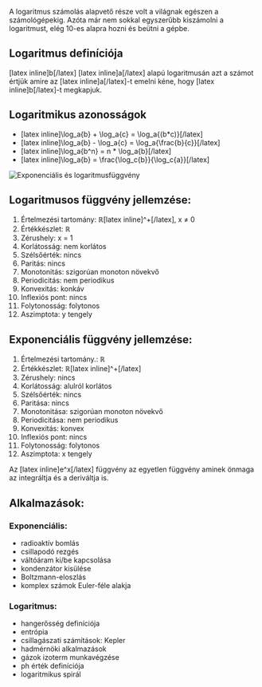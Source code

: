 A logaritmus számolás alapvető része volt a világnak egészen a számológépekig. Azóta már nem sokkal egyszerűbb kiszámolni a logaritmust, elég 10-es alapra hozni és beütni a gépbe.

## Logaritmus definíciója

[latex inline]b[/latex] [latex inline]a[/latex] alapú logaritmusán azt a számot értjük amire az [latex inline]a[/latex]-t emelni kéne, hogy [latex inline]b[/latex]-t megkapjuk.

## Logaritmikus azonosságok

 - [latex inline]\log_a{b} + \log_a{c} = \log_a{(b*c)}[/latex]
 - [latex inline]\log_a{b} - \log_a{c} = \log_a{\frac{b}{c}}[/latex]
 - [latex inline]\log_a{b^n} = n * \log_a{b}[/latex]
 - [latex inline]\log_a{b} = \frac{\log_c{b}}{\log_c{a}}[/latex]

![Exponenciális és logaritmusfüggvény](http://i.imgur.com/sZpeWmV.png)

## Logaritmusos függvény jellemzése:

1. Értelmezési tartomány: ℝ[latex inline]^+[/latex], x ≠ 0
2. Értékkészlet: ℝ
3. Zérushely: x = 1
4. Korlátosság: nem korlátos
5. Szélsőérték: nincs
6. Paritás: nincs
7. Monotonitás: szigorúan monoton növekvő
8. Periodicitás: nem periodikus
9. Konvexitás: konkáv
10. Inflexiós pont: nincs
11. Folytonosság: folytonos
12. Aszimptota: y tengely

## Exponenciális függvény jellemzése:

1. Értelmezési tartomány.: ℝ
2. Értékkészlet: ℝ[latex inline]^+[/latex]
3. Zérushely: nincs
4. Korlátosság: alulról korlátos
5. Szélsőérték: nincs
6. Paritása: nincs
7. Monotonitása: szigorúan monoton növekvő
8. Periodicitása: nem periodikus
9. Konvexitás: konvex
10. Inflexiós pont: nincs
11. Folytonosság: folytonos
12. Aszimptota: x tengely

Az [latex inline]e^x[/latex] függvény az egyetlen függvény aminek önmaga az integráltja és a deriváltja is.

## Alkalmazások:

### Exponenciális:

 - radioaktív bomlás
 - csillapodó rezgés
 - váltóáram ki/be kapcsolása
 - kondenzátor kisülése
 - Boltzmann-eloszlás
 - komplex számok Euler-féle alakja

### Logaritmus:

 - hangerősség definíciója
 - entrópia
 - csillagászati számítások: Kepler
 - hadmérnöki alkalmazások
 - gázok izoterm munkavégzése
 - ph érték definíciója
 - logaritmikus spirál
